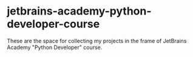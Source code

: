 # jetbrains-academy-python-developer-course

These are the space for collecting my projects in the frame of JetBrains Academy "Python Developer" course. 
